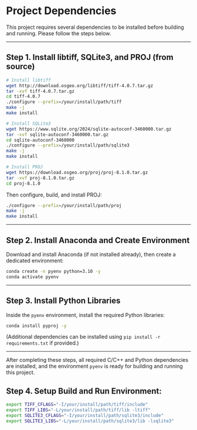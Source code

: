# Project Dependencies

This project requires several dependencies to be installed before building and running. Please follow the steps below.

---


## Step 1. Install libtiff, SQLite3, and PROJ (from source)

```bash
# Install libtiff
wget http://download.osgeo.org/libtiff/tiff-4.0.7.tar.gz
tar -xvf tiff-4.0.7.tar.gz
cd tiff-4.0.7
./configure --prefix=/your/install/path/tiff
make -j
make install

# Install SQLite3
wget https://www.sqlite.org/2024/sqlite-autoconf-3460000.tar.gz
tar -xvf sqlite-autoconf-3460000.tar.gz
cd sqlite-autoconf-3460000
./configure --prefix=/your/install/path/sqlite3
make -j
make install

# Install PROJ
wget https://download.osgeo.org/proj/proj-8.1.0.tar.gz
tar -xvf proj-8.1.0.tar.gz
cd proj-8.1.0
````


Then configure, build, and install PROJ:

```bash
./configure --prefix=/your/install/path/proj
make -j
make install
```

---

## Step 2. Install Anaconda and Create Environment

Download and install Anaconda (if not installed already), then create a dedicated environment:

```bash
conda create -n pyenv python=3.10 -y
conda activate pyenv
```

---

## Step 3. Install Python Libraries

Inside the `pyenv` environment, install the required Python libraries:

```bash
conda install pyproj -y
```

(Additional dependencies can be installed using `pip install -r requirements.txt` if provided.)

---

After completing these steps, all required C/C++ and Python dependencies are installed, and the environment `pyenv` is ready for building and running this project.


## Step 4. Setup Build and Run Environment:

```bash
export TIFF_CFLAGS="-I/your/install/path/tiff/include"
export TIFF_LIBS="-L/your/install/path/tiff/lib -ltiff"
export SQLITE3_CFLAGS="-I/your/install/path/sqlite3/include"
export SQLITE3_LIBS="-L/your/install/path/sqlite3/lib -lsqlite3"
```



